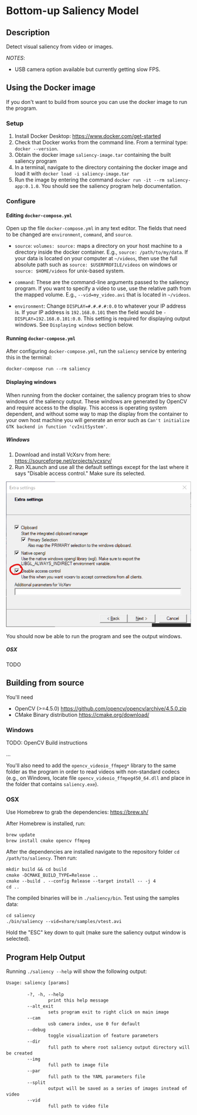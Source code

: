
# Bottom-up Saliency Model


## Description

Detect visual saliency from video or images.

*NOTES*:

- USB camera option available but currently getting slow FPS.

## Using the Docker image

If you don't want to build from source you can use the docker image to run the program.

### Setup

1. Install Docker Desktop: <https://www.docker.com/get-started>
2. Check that Docker works from the command line. From a terminal type: `docker --version`.
3. Obtain the docker image `saliency-image.tar` containing the built saliency program
4. In a terminal, navigate to the directory containing the docker image and load it with `docker load -i saliency-image.tar`
5. Run the image by entering the command `docker run -it --rm saliency-app:0.1.0`. You should see the saliency program help documentation.

### Configure

#### Editing `docker-compose.yml`

Open up the file `docker-compose.yml` in any text editor. The fields that need to be changed are `environment`, `command`, and `source`.

- `source`: `volumes: source:` maps a directory on your host machine to a directory inside the docker container. E.g., `source: /path/to/my/data`. If your data is located on your computer at `~/videos`, then use the full absolute path such as `source: $USERPROFILE/videos` on windows or `source: $HOME/videos` for unix-based system.

- `command`: These are the command-line arguments passed to the saliency program. If you want to specify a video to use, use the relative path from the mapped volume. E.g., `--vid=my_video.avi` that is located in `~/videos`.

- `environment`: Change `DISPLAY=#.#.#.#:0.0` to whatever your IP address is. If your IP address is `192.168.0.101` then the field would be `- DISPLAY=192.168.0.101:0.0`. This setting is required for displaying output windows. See `Displaying windows` section below.

#### Running `docker-compose.yml`

After configuring `docker-compose.yml`, run the `saliency` service by entering this in the terminal:

```
docker-compose run --rm saliency
```

#### Displaying windows

When running from the docker container, the saliency program tries to show windows of the saliency output. These windows are generated by OpenCV and require access to the display. This access is operating system dependent, and without some way to map the display from the container to your own host machine you will generate an error such as `Can't initialize GTK backend in function 'cvInitSystem'`.

##### Windows

1. Download and install VcXsrv from here: https://sourceforge.net/projects/vcxsrv/
2. Run XLaunch and use all the default settings except for the last where it says "Disable access control." Make sure its selected.

![VcXsrv setting](media/vcxsrv_opt.png)

You should now be able to run the program and see the output windows.

##### OSX

TODO

## Building from source

You'll need

- OpenCV (>=4.5.0) https://github.com/opencv/opencv/archive/4.5.0.zip
- CMake Binary distribution https://cmake.org/download/

### Windows

TODO: OpenCV Build instructions

...

You'll also need to add the `opencv_videoio_ffmpeg*` library to the same folder as the program in order to read videos with non-standard codecs (e.g., on Windows, locate file `opencv_videoio_ffmpeg450_64.dll` and place in the folder that contains `saliency.exe`).


### OSX

Use Homebrew to grab the dependencies: https://brew.sh/

After Homebrew is installed, run:

```
brew update
brew install cmake opencv ffmpeg
```

After the dependencies are installed navigate to the repository folder `cd /path/to/saliency`. Then run:

```
mkdir build && cd build
cmake -DCMAKE_BUILD_TYPE=Release ..
cmake --build . --config Release --target install -- -j 4
cd ..
```

The compiled binaries will be in `./saliency/bin`. Test using the samples data:

```
cd saliency
./bin/saliency --vid=share/samples/vtest.avi
```

Hold the "ESC" key down to quit (make sure the saliency output window is selected).

## Program Help Output

Running `./saliency --help` will show the following output:

```
Usage: saliency [params]

        -?, -h, --help
                print this help message
        --alt_exit
                sets program exit to right click on main image
        --cam
                usb camera index, use 0 for default
        --debug
                toggle visualization of feature parameters
        --dir
                full path to where root saliency output directory will be created
        --img
                full path to image file
        --par
                full path to the YAML parameters file
        --split
                output will be saved as a series of images instead of video
        --vid
                full path to video file
```

